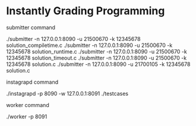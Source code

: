 # Instantly Grading Programming

submitter command

./submitter -n 127.0.0.1:8090 -u 21500670 -k 12345678 solution_compiletime.c
./submitter -n 127.0.0.1:8090 -u 21500670 -k 12345678 solution_runtime.c
./submitter -n 127.0.0.1:8090 -u 21500670 -k 12345678 solution_timeout.c
./submitter -n 127.0.0.1:8090 -u 21500670 -k 12345678 solution.c
./submitter -n 127.0.0.1:8090 -u 21700105 -k 12345678 solution.c



instagrapd command

./instagrapd -p 8090 -w 127.0.0.1:8091 ./testcases

worker command

./worker -p 8091
